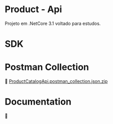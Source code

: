 # Product - Api
Projeto em .NetCore 3.1 voltado para estudos.

# SDK

# Postman Collection

:construction:
[ProductCatalogApi.postman_collection.json.zip](https://github.com/LuanFreitasRibeiro/Product/files/6796287/ProductCatalogApi.postman_collection.json.zip)


# Documentation
:construction:
